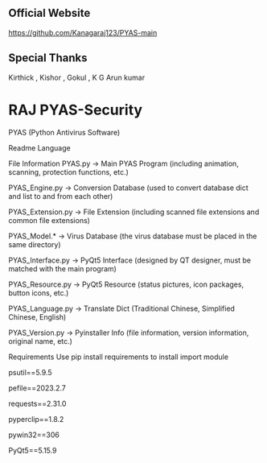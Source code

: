## Official Website

https://github.com/Kanagaraj123/PYAS-main
## Special Thanks

Kirthick , Kishor , Gokul , K G Arun kumar

# RAJ PYAS-Security
PYAS (Python Antivirus Software)

Readme Language

File Information
PYAS.py -> Main PYAS Program (including animation, scanning, protection functions, etc.)

PYAS_Engine.py -> Conversion Database (used to convert database dict and list to and from each other)

PYAS_Extension.py -> File Extension (including scanned file extensions and common file extensions)

PYAS_Model.* -> Virus Database (the virus database must be placed in the same directory)

PYAS_Interface.py -> PyQt5 Interface (designed by QT designer, must be matched with the main program)

PYAS_Resource.py -> PyQt5 Resource (status pictures, icon packages, button icons, etc.)

PYAS_Language.py -> Translate Dict (Traditional Chinese, Simplified Chinese, English)

PYAS_Version.py -> Pyinstaller Info (file information, version information, original name, etc.)

Requirements
Use pip install requirements to install import module

psutil==5.9.5

pefile==2023.2.7

requests==2.31.0

pyperclip==1.8.2

pywin32==306

PyQt5==5.15.9

